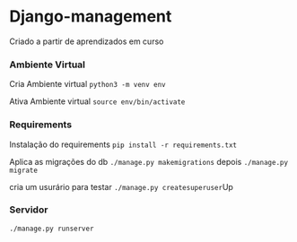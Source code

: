 # Django-management

Criado a partir de aprendizados em curso

### Ambiente Virtual

Cria Ambiente virtual
`python3 -m venv env`

Ativa Ambiente virtual
`source env/bin/activate`

### Requirements

Instalação do requirements
`pip install -r requirements.txt`

Aplica as migrações do db
`./manage.py makemigrations`
depois
`./manage.py migrate`

cria um usurário para testar
`./manage.py createsuperuser`Up

### Servidor

`./manage.py runserver` 
